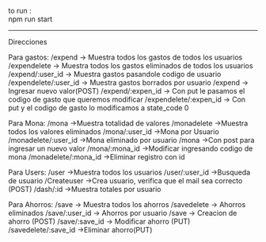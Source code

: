 to run :    
    npm run start


--------------------------------------------------------------------------------------------
Direcciones

Para gastos:
    /expend    -> Muestra todos los gastos de todos los usuarios
    /expendelete  -> Muestra todos los gastos eliminados de todos los usuarios
    /expend/:user_id -> Muestra gastos pasandole codigo de usuario
    /expendelete/:user_id  -> Muestra gastos borrados por usuario
    /expend    -> Ingresar nuevo valor(POST)
    /expend/:expen_id -> Con put le pasamos el codigo de gasto que queremos modificar
    /expendelete/:expen_id -> Con put y el codigo de gasto lo modificamos a state_code 0

Para Mona:
    /mona   ->Muestra totalidad de valores 
    /monadelete ->Muestra todos los valores eliminados
    /mona/:user_id ->Mona por Usuario
    /monadelete/:user_id ->Mona eliminado por usuario
    /mona ->Con post para ingresar un nuevo valor
    /mona/:mona_id ->Modificar ingresando codigo de mona
    /monadelete/:mona_id ->Eliminar registro con id

Para Users:
    /user ->Muestra todos los usuarios
    /user/:user_id ->Busqueda de usuario
    /Createuser ->Crea usuario, verifica que el mail sea correcto (POST)
    /dash/:id ->Muestra totales por usuario

Para Ahorros:
    /save -> Muestra todos los ahorros
    /savedelete -> Ahorros eliminados
    /save/:user_id -> Ahorros por usuario
    /save -> Creacion de ahorro (POST)
    /save/:save_id -> Modificar ahorro (PUT)
    /savedelete/:save_id ->Eliminar ahorro(PUT)
